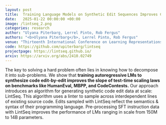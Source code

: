```yaml
---
layout: post
title:  Training Language Models on Synthetic Edit Sequences Improves Code Synthesis
date:   2025-01-22 00:00:00 +00:00
image: /lintseq_2.png
categories: research
author: "Ulyana Piterbarg, Lerrel Pinto, Rob Fergus"
authors: "<b>Ulyana Piterbarg</b>, Lerrel Pinto, Rob Fergus"
venue: "Thirteenth International Conference on Learning Representations (ICLR) "
code: https://github.com/upiterbarg/lintseq
projectpage: https://lintseq.github.io/
arxiv: https://arxiv.org/abs/2410.02749
---
```

The key to solving a hard problem often lies in knowing how to decompose it into sub-problems. We show that **training autoregressive LMs to synthesize code edit-by-edit improves the slope of test-time scaling laws on benchmarks like HumanEval, MBPP, and CodeContests.** Our approach introduces an algorithm for generating synthetic code edit data at scale: LintSeq. This algorithm uses a linter to sample across interdependent lines of existing source code. Edits sampled with LintSeq reflect the semantics & syntax of their programming language. Pre-processing SFT instruction data with LintSeq improves the performance of LMs ranging in scale from 150M to 14B parameters.